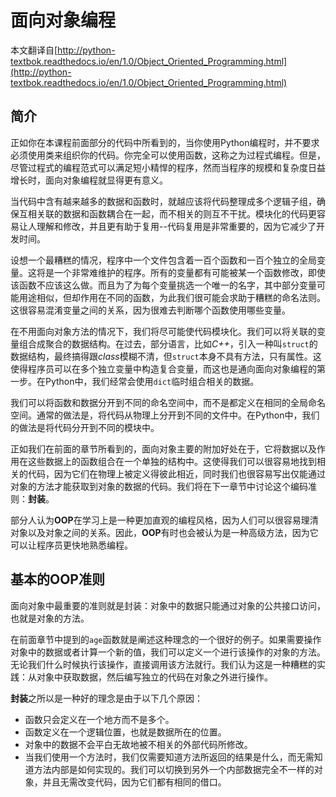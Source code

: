 # 面向对象编程

本文翻译自[http://python-textbok.readthedocs.io/en/1.0/Object_Oriented_Programming.html](http://python-textbok.readthedocs.io/en/1.0/Object_Oriented_Programming.html)

## 简介

正如你在本课程前面部分的代码中所看到的，当你使用Python编程时，并不要求必须使用类来组织你的代码。你完全可以使用函数，这称之为过程式编程。但是，尽管过程式的编程范式可以满足短小精悍的程序，然而当程序的规模和复杂度日益增长时，面向对象编程就显得更有意义。  

当代码中含有越来越多的数据和函数时，就越应该将代码整理成多个逻辑子组，确保互相关联的数据和函数耦合在一起，而不相关的则互不干扰。模块化的代码更容易让人理解和修改，并且更有助于复用--代码复用是非常重要的，因为它减少了开发时间。

设想一个最糟糕的情况，程序中一个文件包含着一百个函数和一百个独立的全局变量。这将是一个非常难维护的程序。所有的变量都有可能被某一个函数修改，即使该函数不应该这么做。而且为了为每个变量挑选一个唯一的名字，其中部分变量可能用途相似，但却作用在不同的函数，为此我们很可能会求助于糟糕的命名法则。这很容易混淆变量之间的关系，因为很难去判断哪个函数使用哪些变量。

在不用面向对象方法的情况下，我们将尽可能使代码模块化。我们可以将关联的变量组合成聚合的数据结构。在过去，部分语言，比如*C++*，引入一种叫`struct`的数据结构，最终搞得跟*class*模糊不清，但`struct`本身不具有方法，只有属性。这使得程序员可以在多个独立变量中构造复合变量，而这也是通向面向对象编程的第一步。在Python中，我们经常会使用`dict`临时组合相关的数据。

我们可以将函数和数据分开到不同的命名空间中，而不是都定义在相同的全局命名空间。通常的做法是，将代码从物理上分开到不同的文件中。在Python中，我们的做法是将代码分开到不同的模块中。

正如我们在前面的章节所看到的，面向对象主要的附加好处在于，它将数据以及作用在这些数据上的函数组合在一个单独的结构中。这使得我们可以很容易地找到相关的代码，因为它们在物理上被定义得彼此相近，同时我们也很容易写出仅能通过对象的方法才能获取到对象的数据的代码。我们将在下一章节中讨论这个编码准则：**封装**。

部分人认为**OOP**在学习上是一种更加直观的编程风格，因为人们可以很容易理清对象以及对象之间的关系。因此，**OOP**有时也会被认为是一种高级方法，因为它可以让程序员更快地熟悉编程。

## 基本的OOP准则

面向对象中最重要的准则就是封装：对象中的数据只能通过对象的公共接口访问，也就是对象的方法。

在前面章节中提到的`age`函数就是阐述这种理念的一个很好的例子。如果需要操作对象中的数据或者计算一个新的值，我们可以定义一个进行该操作的对象的方法。无论我们什么时候执行该操作，直接调用该方法就行。我们认为这是一种糟糕的实践：从对象中获取数据，然后编写独立的代码在对象之外进行操作。

**封装**之所以是一种好的理念是由于以下几个原因：

- 函数只会定义在一个地方而不是多个。
- 函数定义在一个逻辑位置，也就是数据所在的位置。
- 对象中的数据不会平白无故地被不相关的外部代码所修改。
- 当我们使用一个方法时，我们仅需要知道方法所返回的结果是什么，而无需知道方法内部是如何实现的。我们可以切换到另外一个内部数据完全不一样的对象，并且无需改变代码，因为它们都有相同的借口。